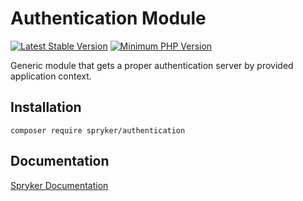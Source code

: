 # Authentication Module
[![Latest Stable Version](https://poser.pugx.org/spryker/authentication/v/stable.svg)](https://packagist.org/packages/spryker/authentication)
[![Minimum PHP Version](https://img.shields.io/badge/php-%3E%3D%208.1-8892BF.svg)](https://php.net/)

Generic module that gets a proper authentication server by provided application context.

## Installation

```
composer require spryker/authentication
```

## Documentation

[Spryker Documentation](https://docs.spryker.com)
